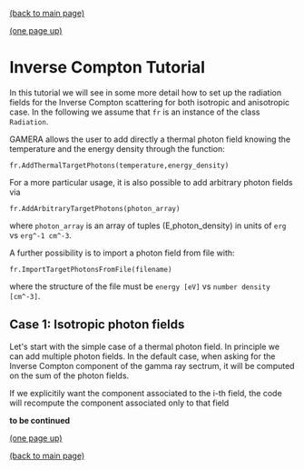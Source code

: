 [(back to main page)](main_page.md)

[(one page up)](tutorials_main.md)

Inverse Compton Tutorial
========================

In this tutorial we will see in some more detail how to set up the radiation fields for the Inverse Compton scattering
for both isotropic and anisotropic case. In the following we assume that `fr` is an instance of the class `Radiation`.

GAMERA allows the user to add directly a thermal photon field knowing the temperature and the energy density through the
function:
```
fr.AddThermalTargetPhotons(temperature,energy_density)
```

For a more particular usage, it is also possible to add arbitrary photon fields via
```
fr.AddArbitraryTargetPhotons(photon_array)
```
where `photon_array` is an array of tuples \(E,photon_density\) in units of `erg` vs `erg^-1 cm^-3`.

A further possibility is to import a photon field from file with:
```
fr.ImportTargetPhotonsFromFile(filename)
```
where the structure of the file must be `energy [eV]` vs `number density [cm^-3]`.


Case 1: Isotropic photon fields
-------------------------------

Let's start with the simple case of a thermal photon field. In principle we can add multiple photon fields. In the default
case, when asking for the Inverse Compton component of the gamma ray sectrum, it will be computed on the sum of the
photon fields.

<!-- Add example! -->

If we explicitily want the component associated to the i-th field, the code will recompute the component associated only
to that field

<b>to be continued</b>


[(one page up)](tutorials_main.md)

[(back to main page)](main_page.md)
